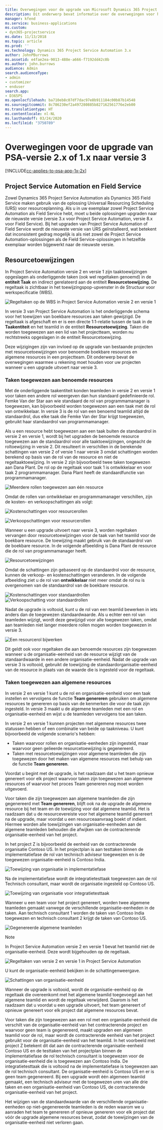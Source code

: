 ```yaml
---
title: Overwegingen voor de upgrade van Microsoft Dynamics 365 Project Service Automation, versie 2.x of 1.x, naar versie 3
description: Dit onderwerp bevat informatie over de overwegingen voor het upgraden van Project Service Automation versie 2.x of 1.x naar versie 3.
manager: kfend
ms.service: business-applications
ms.custom:
- dyn365-projectservice
ms.date: 11/13/2018
ms.topic: article
ms.prod: ''
ms.technology: Dynamics 365 Project Service Automation 3.x
author: JohnPBurrows
ms.assetid: e4fae2ea-9013-488e-a666-f7192dd42c0b
ms.author: john.burrows
audience: Admin
search.audienceType:
- admin
- customizer
- enduser
search.app:
- D365PS
ms.openlocfilehash: ba710eb8c07df7dac97e8b911184c00b87b14548
ms.sourcegitcommit: 8c786230ef2a497280885b827162561776e2eb00
ms.translationtype: HT
ms.contentlocale: nl-NL
ms.lasthandoff: 03/24/2020
ms.locfileid: "3750789"
---
```

# <a name="upgrade-considerations---psa-version-2x-or-1x-to-version-3"></a>Overwegingen voor de upgrade van PSA-versie 2.x of 1.x naar versie 3
[!INCLUDE[cc-applies-to-psa-app-1x-2x](../includes/cc-applies-to-psa-app-1x-2x.md)]

## <a name="project-service-automation-and-field-service"></a>Project Service Automation en Field Service
Zowel Dynamics 365 Project Service Automation als Dynamics 365 Field Service maken gebruik van de oplossing Universal Resourcing Scheduling (URS) voor resourceplanning. Als u in uw exemplaar zowel Project Service Automation als Field Service hebt, moet u beide oplossingen upgraden naar de nieuwste versie (versie 3.x voor Project Service Automation, versie 8.x voor Field Service). Bij het upgraden van Project Service Automation of Field Service wordt de nieuwste versie van URS geïnstalleerd, wat betekent dat inconsistent gedrag mogelijk is als niet zowel de Project Service Automation-oplossingen als de Field Service-oplossingen in hetzelfde exemplaar worden bijgewerkt naar de nieuwste versie.

## <a name="resource-assignments"></a>Resourcetoewijzingen
In Project Service Automation versie 2 en versie 1 zijn taaktoewijzingen opgeslagen als onderliggende taken (ook wel regeltaken genoemd) in de **entiteit Taak** en indirect gerelateerd aan de entiteit **Resourcetoewijzing**. De regeltaak is zichtbaar in het toewijzingspop-upvenster in de Structuur voor werkspecificatie (WBS).

![Regeltaken op de WBS in Project Service Automation versie 2 en versie 1](media/upgrade-line-task-01.png)

In versie 3 van Project Service Automation is het onderliggende schema voor het toewijzen van boekbare resources aan taken gewijzigd. De regeltaak is afgeschaft en er is een directe 1:1-relatie tussen de taak in de **Taakentiteit** en het teamlid in de entiteit **Resourcetoewijzing**. Taken die worden toegewezen aan een lid van het projectteam, worden nu rechtstreeks opgeslagen in de entiteit Resourcetoewijzing.  

Deze wijzigingen zijn van invloed op de upgrade van bestaande projecten met resourcetoewijzingen voor benoemde boekbare resources en algemene resources in een projectteam. Dit onderwerp bevat de overwegingen waarmee u rekening moet houden voor uw projecten wanneer u een upgrade uitvoert naar versie 3. 

### <a name="tasks-assigned-to-named-resources"></a>Taken toegewezen aan benoemde resources
Met de onderliggende taakentiteit konden teamleden in versie 2 en versie 1 voor taken een andere rol weergeven dan hun standaard gedefinieerde rol. Femke Van der Star aan wie standaard de rol van programmamanager is toegewezen, kan bijvoorbeeld worden toegewezen aan een taak met de rol van ontwikkelaar. In versie 3 is de rol van een benoemd teamlid altijd de standaardrol, dus elke taak die Femke Van der Star krijgt toegewezen, gebruikt haar standaardrol van programmamanager.

Als u een resource hebt toegewezen aan een taak buiten de standaardrol in versie 2 en versie 1, wordt bij het upgraden de benoemde resource toegewezen aan de standaardrol voor alle taaktoewijzingen, ongeacht de roltoewijzing in versie 2. Dit resulteert in verschillen in de berekende schattingen van versie 2 of versie 1 naar versie 3 omdat schattingen worden berekend op basis van de rol van de resource en niet de regeltaaktoewijzing. In versie 2 zijn bijvoorbeeld twee taken toegewezen aan Dana Plant. De rol op de regeltaak voor taak 1 is ontwikkelaar en voor taak 2 programmamanager. Dana Plant heeft de standaardfunctie van programmamanager.

![Meerdere rollen toegewezen aan één resource](media/upgrade-multiple-roles-02.png)

Omdat de rollen van ontwikkelaar en programmamanager verschillen, zijn de kosten- en verkoopschattingen als volgt:

![Kostenschattingen voor resourcerollen](media/upggrade-cost-estimates-03.png)

![Verkoopschattingen voor resourcerollen](media/upgrade-sales-estimates-04.png)

Wanneer u een upgrade uitvoert naar versie 3, worden regeltaken vervangen door resourcetoewijzingen voor de taak van het teamlid voor de boekbare resource. De toewijzing maakt gebruik van de standaardrol van de boekbare resource. In de volgende afbeelding is Dana Plant de resource die de rol van programmamanager heeft.

![Resourcetoewijzingen](media/resource-assignment-v2-05.png)

Omdat de schattingen zijn gebaseerd op de standaardrol voor de resource, kunnen de verkoop- en kostenschattingen veranderen. In de volgende afbeelding ziet u de rol van **ontwikkelaar** niet meer omdat de rol nu is overgenomen van de standaardrol van de boekbare resource.

![Kostenschattingen voor standaardrollen](media/resource-assignment-cost-estimate-06.png)
![Verkoopschatting voor standaardrollen](media/resource-assignment-sales-estimate-07.png)

Nadat de upgrade is voltooid, kunt u de rol van een teamlid bewerken in iets anders dan de toegewezen standaardwaarde. Als u echter een rol van teamleden wijzigt, wordt deze gewijzigd voor alle toegewezen taken, omdat aan teamleden niet langer meerdere rollen mogen worden toegewezen in versie 3.

![Een resourcerol bijwerken](media/resource-role-assignment-08.png)

Dit geldt ook voor regeltaken die aan benoemde resources zijn toegewezen wanneer u de organisatie-eenheid van de resource wijzigt van de standaardwaarde in een andere organisatie-eenheid. Nadat de upgrade van versie 3 is voltooid, gebruikt de toewijzing de standaardorganisatie-eenheid van de resource in plaats van de waarde die is ingesteld voor de regeltaak.

### <a name="tasks-assigned-to-generic-resources"></a>Taken toegewezen aan algemene resources
In versie 2 en versie 1 kunt u de rol en organisatie-eenheid voor een taak instellen en vervolgens de functie **Team genereren** gebruiken om algemene resources te genereren op basis van de kenmerken die voor de taak zijn ingesteld. In versie 3 maakt u de algemene teamleden met een rol en organisatie-eenheid en wijst u de teamleden vervolgens toe aan taken.

In versie 2 en versie 1 kunnen projecten met algemene resources twee statussen hebben of een combinatie van beide op taakniveau. U kunt bijvoorbeeld de volgende scenario's hebben:

- Taken waarvoor rollen en organisatie-eenheden zijn ingesteld, maar waarvoor geen gelieerde resourcetoewijzing is gegenereerd.
- Taken met resourcetoewijzingen voor algemene teamleden die zijn toegewezen door het maken van algemene resources met behulp van de functie **Team genereren**.

Voordat u begint met de upgrade, is het raadzaam dat u het team opnieuw genereert voor elk project waarvoor taken zijn toegewezen aan algemene resources of waarvoor het proces Team genereren nog moet worden uitgevoerd.

Voor taken die zijn toegewezen aan algemene teamleden die zijn gegenereerd met **Team genereren**, blijft ook na de upgrade de algemene resource bij het team en de toewijzing voor dat algemene teamlid. Het is raadzaam dat u de resourcevereiste voor het algemene teamlid genereert na de upgrade, maar voordat u een resourceaanvraag boekt of indient. Hiermee worden alle toewijzingen van organisatie-eenheden aan de algemene teamleden behouden die afwijken van de contracterende organisatie-eenheid van het project.

In het project Z is bijvoorbeeld de eenheid van de contracterende organisatie Contoso US. In het projectplan is aan testtaken binnen de implementatiefase de rol van technisch adviseur toegewezen en is de toegewezen organisatie-eenheid is Contoso India.

![Toewijzing van organisatie in implementatiefase](media/org-unit-assignment-09.png)

Na de implementatiefase wordt de integratietesttaak toegewezen aan de rol Technisch consultant, maar wordt de organisatie ingesteld op Contoso US.  

![Toewijzing van organisatie voor integratietesttaak](media/org-unit-generate-team-10.png)

Wanneer u een team voor het project genereert, worden twee algemene teamleden gemaakt vanwege de verschillende organisatie-eenheden in de taken. Aan technisch consultant 1 worden de taken van Contoso India toegewezen en technisch consultant 2 krijgt de taken van Contoso US.  

![Gegenereerde algemene teamleden](media/org-unit-assignments-multiple-resources-11.png)

> [!NOTE]
> In Project Service Automation versie 2 en versie 1 bevat het teamlid niet de organisatie-eenheid. Deze wordt bijgehouden op de regeltaak.

![Regeltaken van versie 2 en versie 1 in Project Service Automation](media/line-tasks-12.png)

U kunt de organisatie-eenheid bekijken in de schattingenweergave. 

![Schattingen van organisatie-eenheid](media/org-unit-estimates-view-13.png)
 
Wanneer de upgrade is voltooid, wordt de organisatie-eenheid op de regeltaak die overeenkomt met het algemene teamlid toegevoegd aan het algemene teamlid en wordt de regeltaak verwijderd. Daarom is het raadzaam dat u voordat u een upgrade uitvoert, het team genereert of opnieuw genereert voor elk project dat algemene resources bevat.

Voor taken die zijn toegewezen aan een rol met een organisatie-eenheid die verschilt van de organisatie-eenheid van het contracterende project en waarvoor geen team is gegenereerd, maakt upgraden een algemeen teamlid voor de rol, maar wordt de contracterende eenheid van het project gebruikt voor de organisatie-eenheid van het teamlid. In het voorbeeld met project Z betekent dit dat aan de contracterende organisatie-eenheid Contoso US en de testtaken van het projectplan binnen de implementatiefase de rol technisch consultant is toegewezen voor de organisatie-eenheid die is toegewezen aan Contoso India. De integratietesttaak die is voltooid na de implementatiefase is toegewezen aan de rol technisch consultant. De organisatie-eenheid is Contoso US en er is geen team gegenereerd. Bij een upgrade wordt één algemeen teamlid gemaakt, een technisch adviseur met de toegewezen uren van alle drie taken en een organisatie-eenheid van Contoso US, de contracterende organisatie-eenheid van het project.   
 
Het wijzigen van de standaardwaarde van de verschillende organisatie-eenheden op niet-gegenereerde teamleden is de reden waarom we u aanraden het team te genereren of opnieuw genereren voor elk project dat vóór de upgrade algemene resources bevat, zodat de toewijzingen van de organisatie-eenheid niet verloren gaan.

